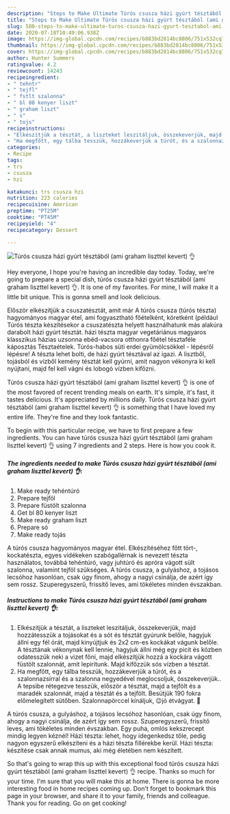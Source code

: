 ```yaml
---
description: "Steps to Make Ultimate Túrós csusza házi gyúrt tésztából (ami graham liszttel kevert) 👌"
title: "Steps to Make Ultimate Túrós csusza házi gyúrt tésztából (ami graham liszttel kevert) 👌"
slug: 580-steps-to-make-ultimate-turos-csusza-hazi-gyurt-tesztabol-ami-graham-liszttel-kevert
date: 2020-07-18T10:49:06.938Z
image: https://img-global.cpcdn.com/recipes/b883bd2814bc8806/751x532cq70/turos-csusza-hazi-gyurt-tesztabol-ami-graham-liszttel-kevert-👌-recept-foto.jpg
thumbnail: https://img-global.cpcdn.com/recipes/b883bd2814bc8806/751x532cq70/turos-csusza-hazi-gyurt-tesztabol-ami-graham-liszttel-kevert-👌-recept-foto.jpg
cover: https://img-global.cpcdn.com/recipes/b883bd2814bc8806/751x532cq70/turos-csusza-hazi-gyurt-tesztabol-ami-graham-liszttel-kevert-👌-recept-foto.jpg
author: Hunter Summers
ratingvalue: 4.2
reviewcount: 14243
recipeingredient:
- " tehntr"
- " tejfl"
- " fstlt szalonna"
- " bl 80 kenyer liszt"
- " graham liszt"
- " s"
- " tojs"
recipeinstructions:
- "Elkészítjük a tésztát, a liszteket leszitáljuk, összekeverjük, majd hozzátesszük a tojásokat és a sót és tésztát gyúrunk belőle, hagyjuk állni egy fél órát, majd kinyújtjuk és 2x2 cm-es kockákat vágunk belőle. A tésztának vékonynak kell lennie, hagyjuk állni még egy picit és közben odatesszük neki a vizet főni, majd elkészítjük hozzá a kockára vágott füstölt szalonnát, amit lepirítunk. Majd kifőzzük sós vízben a tésztát."
- "Ha megfőtt, egy tálba tesszük, hozzákeverjük a túrót, és a szalonnazsírral és a szalonna negyedével meglocsoljuk, összekeverjük.. A tepsibe rétegezve tesszük, először a tésztát, majd a tejfölt és a maradék szalonnát, majd a tésztát és a tejfölt. Besütjük 190 fokra előmelegített sütőben. Szalonnapörccel kínáljuk, 😉jó étvágyat. 🥰"
categories:
- Recipe
tags:
- trs
- csusza
- hzi

katakunci: trs csusza hzi 
nutrition: 223 calories
recipecuisine: American
preptime: "PT25M"
cooktime: "PT45M"
recipeyield: "4"
recipecategory: Dessert

---
```



![Túrós csusza házi gyúrt tésztából (ami graham liszttel kevert) 👌](https://img-global.cpcdn.com/recipes/b883bd2814bc8806/751x532cq70/turos-csusza-hazi-gyurt-tesztabol-ami-graham-liszttel-kevert-👌-recept-foto.jpg)

Hey everyone, I hope you're having an incredible day today. Today, we're going to prepare a special dish, túrós csusza házi gyúrt tésztából (ami graham liszttel kevert) 👌. It is one of my favorites. For mine, I will make it a little bit unique. This is gonna smell and look delicious.

Először elkészítjük a csuszatésztát, amit már A túrós csusza (túrós tészta) hagyományos magyar étel, ami fogyasztható főételként, köretként (például Túrós tészta készítésekor a csuszatészta helyett használhatunk más alakúra darabolt házi gyúrt tésztát. házi tészta magyar vegetáriánus magyaros klasszikus házias uzsonna ebéd-vacsora otthonra főétel tésztaféle káposztás Tésztaételek. Túrós-habos süti erdei gyümölcsökkel - lépésről lépésre! A tészta lehet bolti, de házi gyúrt tésztával az igazi. A lisztből, tojásból és vízből kemény tésztát kell gyúrni, amit nagyon vékonyra ki kell nyújtani, majd fel kell vágni és lobogó vízben kifőzni.

Túrós csusza házi gyúrt tésztából (ami graham liszttel kevert) 👌 is one of the most favored of recent trending meals on earth. It's simple, it's fast, it tastes delicious. It's appreciated by millions daily. Túrós csusza házi gyúrt tésztából (ami graham liszttel kevert) 👌 is something that I have loved my entire life. They're fine and they look fantastic.


To begin with this particular recipe, we have to first prepare a few ingredients. You can have túrós csusza házi gyúrt tésztából (ami graham liszttel kevert) 👌 using 7 ingredients and 2 steps. Here is how you cook it.

<!--inarticleads1-->

##### The ingredients needed to make Túrós csusza házi gyúrt tésztából (ami graham liszttel kevert) 👌:

1. Make ready  tehéntúró
1. Prepare  tejföl
1. Prepare  füstölt szalonna
1. Get  bl 80 kenyer liszt
1. Make ready  graham liszt
1. Prepare  só
1. Make ready  tojás


A túrós csusza hagyományos magyar étel. Elkészítéséhez főtt tört-, kockatészta, egyes vidékeken szabógallérnak is nevezett tészta használatos, továbbá tehéntúró, vagy juhtúró és apróra vágott sült szalonna, valamint tejföl szükséges. A túrós csusza, a gulyáshoz, a tojásos lecsóhoz hasonlóan, csak úgy finom, ahogy a nagyi csinálja, de azért így sem rossz. Szuperegyszerű, frissítő leves, ami tökéletes minden évszakban. 

<!--inarticleads2-->

##### Instructions to make Túrós csusza házi gyúrt tésztából (ami graham liszttel kevert) 👌:

1. Elkészítjük a tésztát, a liszteket leszitáljuk, összekeverjük, majd hozzátesszük a tojásokat és a sót és tésztát gyúrunk belőle, hagyjuk állni egy fél órát, majd kinyújtjuk és 2x2 cm-es kockákat vágunk belőle. A tésztának vékonynak kell lennie, hagyjuk állni még egy picit és közben odatesszük neki a vizet főni, majd elkészítjük hozzá a kockára vágott füstölt szalonnát, amit lepirítunk. Majd kifőzzük sós vízben a tésztát.
1. Ha megfőtt, egy tálba tesszük, hozzákeverjük a túrót, és a szalonnazsírral és a szalonna negyedével meglocsoljuk, összekeverjük.. A tepsibe rétegezve tesszük, először a tésztát, majd a tejfölt és a maradék szalonnát, majd a tésztát és a tejfölt. Besütjük 190 fokra előmelegített sütőben. Szalonnapörccel kínáljuk, 😉jó étvágyat. 🥰


A túrós csusza, a gulyáshoz, a tojásos lecsóhoz hasonlóan, csak úgy finom, ahogy a nagyi csinálja, de azért így sem rossz. Szuperegyszerű, frissítő leves, ami tökéletes minden évszakban. Egy puha, omlós kekszrecept mindig legyen kéznél! Házi tészta: lehet, hogy idegenkedsz tőle, pedig nagyon egyszerű elkészíteni és a házi tészta fillérekbe kerül. Házi tészta: készítése csak annak mumus, aki még életében nem készített. 

So that's going to wrap this up with this exceptional food túrós csusza házi gyúrt tésztából (ami graham liszttel kevert) 👌 recipe. Thanks so much for your time. I'm sure that you will make this at home. There is gonna be more interesting food in home recipes coming up. Don't forget to bookmark this page in your browser, and share it to your family, friends and colleague. Thank you for reading. Go on get cooking!

